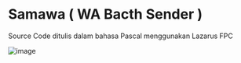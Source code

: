 # Samawa ( WA Bacth Sender )

Source Code ditulis dalam bahasa Pascal menggunakan Lazarus FPC

![image](https://github.com/user-attachments/assets/2aa7a664-c538-4e49-8b84-24b72d2e9911)


